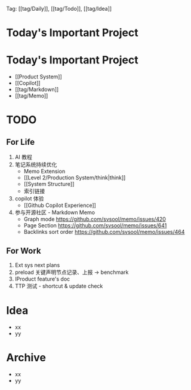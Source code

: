 Tag: [[tag/Daily]], [[tag/Todo]], [[tag/Idea]]

# Today's Important Project

# Today's Important Project

- [[Product System]]
- [[Copilot]]
- [[tag/Markdown]]
- [[tag/Memo]]

# TODO

## For Life

1. AI 教程
2. 笔记系统持续优化
   - Memo Extension
   - [[Level 2/Production System/think|think]]
   - [[System Structure]]
   - 索引链接
3. copilot 体验
   - [[Github Copilot Experience]]
4. 参与开源社区 - Markdown Memo
   - Graph mode https://github.com/svsool/memo/issues/420
   - Page Section https://github.com/svsool/memo/issues/641
   - Backlinks sort order https://github.com/svsool/memo/issues/464

## For Work

1. Ext sys next plans
2. preload 关键声明节点记录、上报 -> benchmark
3. IProduct feature's doc
4. TTP 测试 - shortcut & update check

# Idea

- xx
- yy

# Archive

- xx
- yy
